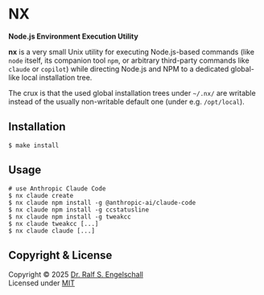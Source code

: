 
NX 
==

**Node.js Environment Execution Utility**

**nx** is a very small Unix utility for executing Node.js-based commands
(like `node` itself, its companion tool `npm`, or arbitrary third-party
commands like `claude` or `copilot`) while directing Node.js and NPM to a
dedicated global-like local installation tree.

The crux is that the used global installation trees under `~/.nx/` are
writable instead of the usually non-writable default one (under e.g.
`/opt/local`).

Installation
------------

```
$ make install
```

Usage
-----

```
# use Anthropic Claude Code
$ nx claude create
$ nx claude npm install -g @anthropic-ai/claude-code
$ nx claude npm install -g ccstatusline
$ nx claude npm install -g tweakcc
$ nx claude tweakcc [...]
$ nx claude claude [...]
```

Copyright & License
-------------------

Copyright &copy; 2025 [Dr. Ralf S. Engelschall](mailto:rse@engelschall.com)<br/>
Licensed under [MIT](https://spdx.org/licenses/MIT)

